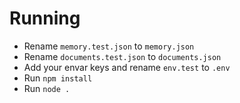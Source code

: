 # Running

- Rename `memory.test.json` to `memory.json`
- Rename `documents.test.json` to `documents.json`
- Add your envar keys and rename `env.test` to `.env`
- Run `npm install`
- Run `node .`